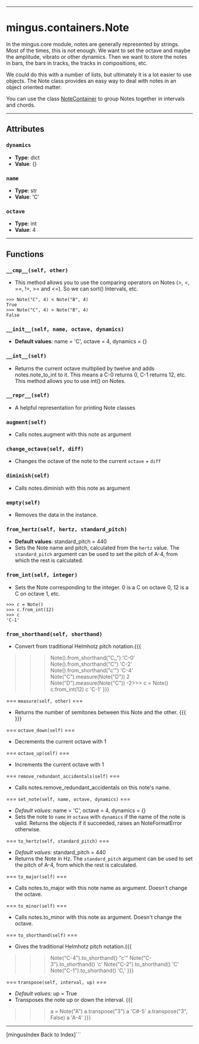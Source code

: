 
---


# mingus.containers.Note #

In the mingus.core module, notes are generally represented by strings. Most of the times, this is not enough. We want to set the octave and maybe the amplitude, vibrato or other dynamics. Then we want to store the notes in bars, the bars in tracks, the tracks in compositions, etc.

We could do this with a number of lists, but ultimately it is a lot easier to use objects. The Note class provides an easy way to deal with notes in an object oriented matter.

You can use the class [NoteContainer](refMingusContainersNotecontainer.md) to group Notes together in intervals and chords.


---


## Attributes ##

### `dynamics` ###

  * **Type**: dict
  * **Value**: {}

### `name` ###

  * **Type**: str
  * **Value**: 'C'

### `octave` ###

  * **Type**: int
  * **Value**: 4


---


## Functions ##

### `__cmp__(self, other)` ###

  * This method allows you to use the comparing operators on Notes (>, <, ==, !=, >= and <=). So we can sort() Intervals, etc.
```
>>> Note("C", 4) < Note("B", 4) 
True
>>> Note("C", 4) > Note("B", 4)
False
```

### `__init__(self, name, octave, dynamics)` ###

  * **Default values**: name = 'C', octave = 4, dynamics = {}
### `__int__(self)` ###

  * Returns the current octave multiplied by twelve and adds notes.note\_to\_int to it. This means a C-0 returns 0, C-1 returns 12, etc. This method allows you to use int() on Notes.

### `__repr__(self)` ###

  * A helpful representation for printing Note classes

### `augment(self)` ###

  * Calls notes.augment with this note as argument

### `change_octave(self, diff)` ###

  * Changes the octave of the note to the current `octave` + `diff`

### `diminish(self)` ###

  * Calls notes.diminish with this note as argument

### `empty(self)` ###

  * Removes the data in the instance.

### `from_hertz(self, hertz, standard_pitch)` ###

  * **Default values**: standard\_pitch = 440
  * Sets the Note name and pitch, calculated from the `hertz` value. The `standard_pitch` argument can be used to set the pitch of A-4, from which the rest is calculated.

### `from_int(self, integer)` ###

  * Sets the Note corresponding to the integer. 0 is a C on octave 0, 12 is a C on octave 1, etc.
```
>>> c = Note()
>>> c.from_int(12)
>>> c
'C-1'
```

### `from_shorthand(self, shorthand)` ###

  * Convert from traditional Helmhotz pitch notation.{{{
>>> Note().from\_shorthand("C,,")
'C-0'
>>> Note().from\_shorthand("C")
'C-2'
>>> Note().from\_shorthand("c'")
'C-4'
>>> Note("C").measure(Note("D"))
2
>>> Note("D").measure(Note("C"))
-2>>> c = Note()
>>> c.from_int(12)
>>> c
'C-1'
}}}

=== `measure(self, other)` ===

  * Returns the number of semitones between this Note and the other.
{{{
}}}

=== `octave_down(self)` ===

  * Decrements the current octave with 1

=== `octave_up(self)` ===

  * Increments the current octave with 1

=== `remove_redundant_accidentals(self)` ===

  * Calls notes.remove_redundant_accidentals on this note's name.

=== `set_note(self, name, octave, dynamics)` ===

  * *Default values*: name = 'C', octave = 4, dynamics = {}
  * Sets the note to `name` in `octave` with `dynamics` if the name of the note is valid. Returns the objects if it succeeded, raises an NoteFormatError otherwise.

=== `to_hertz(self, standard_pitch)` ===

  * *Default values*: standard_pitch = 440
  * Returns the Note in Hz. The `standard_pitch` argument can be used to set the pitch of A-4, from which the rest is calculated.

=== `to_major(self)` ===

  * Calls notes.to_major with this note name as argument. Doesn't change the octave.

=== `to_minor(self)` ===

  * Calls notes.to_minor with this note as argument. Doesn't change the octave.

=== `to_shorthand(self)` ===

  * Gives the traditional Helmhotz pitch notation.{{{
>>> Note("C-4").to_shorthand()
"c'"
>>> Note("C-3").to_shorthand()
'c'
>>> Note("C-2").to_shorthand()
'C'
>>> Note("C-1").to_shorthand()
'C,'
}}}

=== `transpose(self, interval, up)` ===

  * *Default values*: up = True
  * Transposes the note up or down the interval. 
{{{
>>> a = Note("A")
>>> a.transpose("3")
>>> a
'C#-5'
>>> a.transpose("3", False)
>>> a
'A-4'
}}}

----

[mingusIndex Back to Index]```